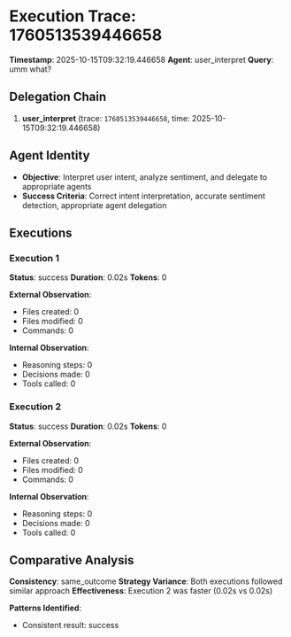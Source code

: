 # Execution Trace: 1760513539446658

**Timestamp**: 2025-10-15T09:32:19.446658
**Agent**: user_interpret
**Query**: umm what?

## Delegation Chain

1. **user_interpret** (trace: `1760513539446658`, time: 2025-10-15T09:32:19.446658)

## Agent Identity

- **Objective**: Interpret user intent, analyze sentiment, and delegate to appropriate agents
- **Success Criteria**: Correct intent interpretation, accurate sentiment detection, appropriate agent delegation

## Executions

### Execution 1

**Status**: success
**Duration**: 0.02s
**Tokens**: 0

**External Observation**:
- Files created: 0
- Files modified: 0
- Commands: 0

**Internal Observation**:
- Reasoning steps: 0
- Decisions made: 0
- Tools called: 0

### Execution 2

**Status**: success
**Duration**: 0.02s
**Tokens**: 0

**External Observation**:
- Files created: 0
- Files modified: 0
- Commands: 0

**Internal Observation**:
- Reasoning steps: 0
- Decisions made: 0
- Tools called: 0

## Comparative Analysis

**Consistency**: same_outcome
**Strategy Variance**: Both executions followed similar approach
**Effectiveness**: Execution 2 was faster (0.02s vs 0.02s)

**Patterns Identified**:

- Consistent result: success
